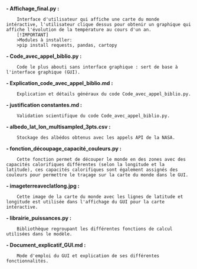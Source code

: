 **- Affichage_final.py :**

        Interface d'utilisateur qui affiche une carte du monde intéractive, l'utilisateur clique dessus pour obtenir un graphique qui affiche l'évolution de la température au cours d'un an.
        [!IMPORTANT]
        >Modules à installer:
        >pip install requests, pandas, cartopy
        
**- Code_avec_appel_biblio.py :** 

        Code le plus abouti sans interface graphique : sert de base à l'interface graphique (GUI).

**- Explication_code_avec_appel_biblio.md :** 

        Explication et détails généraux du code Code_avec_appel_biblio.py.

**- justification constantes.md :** 
  
        Validation scientifique du code Code_avec_appel_biblio.py.

**- albedo_lat_lon_multisampled_3pts.csv :** 
  
        Stockage des albédos obtenus avec les appels API de la NASA.

**- fonction_découpage_capacité_couleurs.py :**

        Cette fonction permet de découper le monde en des zones avec des capacités calorifiques différentes (selon la longitude et la latitude), ces capacités calorifiques sont également assignés des couleurs pour permettre le traçage sur la carte du monde dans le GUI.

**- imageterreaveclatlong.jpg :**

        Cette image de la carte du monde avec les lignes de latitude et longitude est utilisée dans l'affichage du GUI pour la carte intéractive. 
        
**- librairie_puissances.py :**

        Bibliothèque regroupant les différentes fonctions de calcul utilisées dans le modèle.

**- Document_explicatif_GUI.md :**

        Mode d'emploi du GUI et explication de ses différentes fonctionnalités.
